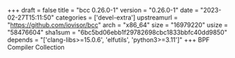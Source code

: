 +++
draft = false
title = "bcc 0.26.0-1"
version = "0.26.0-1"
date = "2023-02-27T15:11:50"
categories = ['devel-extra']
upstreamurl = "https://github.com/iovisor/bcc"
arch = "x86_64"
size = "16979220"
usize = "58476604"
sha1sum = "6bc5bd06ebb1f29782698cbc1833bbfc40dd9850"
depends = "['clang-libs>=15.0.6', 'elfutils', 'python3>=3.11']"
+++
BPF Compiler Collection